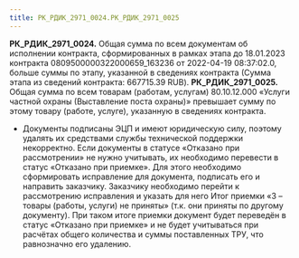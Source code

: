 ```yaml
---
title: РК_РДИК_2971_0024.РК_РДИК_2971_0025
---
```


**РК_РДИК_2971_0024.** Общая сумма по всем документам об исполнении контракта, сформированных в рамках этапа до 18.01.2023 контракта  0809500000322000659_163236 от 2022-04-19 08:37:02.0, больше суммы по этапу, указанной в сведениях контракта (Сумма этапа из сведений контракта: 667715.39 RUB).
**РК_РДИК_2971_0025.** Общая сумма по всем товарам (работам, услугам) 80.10.12.000 «Услуги частной охраны (Выставление поста охраны)» превышает сумму по этому товару (работе, услуге), указанную в сведениях контракта.

* Документы подписаны ЭЦП и имеют юридическую силу, поэтому удалять их средствами службы технической поддержки некорректно.
Если документы в статусе «Отказано при рассмотрении» не нужно учитывать, их необходимо перевести в статус «Отказано при приемке».
Для этого необходимо сформировать исправление для документа, подписать его и направить заказчику.
Заказчику необходимо перейти к рассмотрению исправления и указать для него Итог приемки «3 – товары (работы, услуги) не приняты» (т.к. они приняты по другому документу).
При таком итоге приемки документ будет переведён в статус «Отказано при приемке» и не будет учитываться при расчётах общего количества и суммы поставленных ТРУ, что равнозначно его удалению.